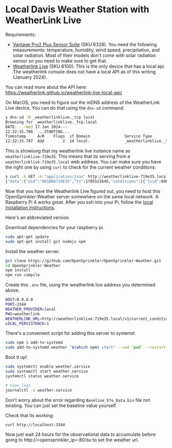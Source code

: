 # Local Davis Weather Station with WeatherLink Live

Requirements:
- [Vantage Pro2 Plus Sensor Suite](https://www.davisinstruments.com/products/wireless-vantage-pro2-plus-with-24-hr-fan-aspirated-radiation-shield-and-weatherlink-console) (SKU 6328). You need the following measurements: temperature, humidity, wind speed, precipitation, and solar radiation. Most of their models don't come with solar radiation sensor so you need to make sure to get that.
- [Weatherlink Live](https://www.davisinstruments.com/products/weatherlink-live?variant=39617718976673&currency=USD&utm_medium=product_sync&utm_source=google&utm_content=sag_organic&utm_campaign=sag_organic&gad_source=1&gclid=CjwKCAiAkp6tBhB5EiwANTCx1ORqO0aQGdqdeWBrxudZRSOuJgnZB14WHbw0hMWwIGcsXRFd2jPMwhoCVX8QAvD_BwE) (SKU 6100). This is the only device that has a local api. The weatherlink console does not have a local API as of this writing (January 2024).

You can read more about the API here: https://weatherlink.github.io/weatherlink-live-local-api/

On MacOS, you need to figure out the mDNS address of the WeatherLink Live device. You can do that using the `dns-sd` command:

```sh
❯ dns-sd -B _weatherlinklive._tcp local
Browsing for _weatherlinklive._tcp.local
DATE: ---Wed 17 Jan 2024---
12:32:15.786  ...STARTING...
Timestamp     A/R    Flags  if Domain               Service Type         Instance Name
12:32:15.787  Add        2  14 local.               _weatherlinklive._tcp. weatherlinklive-719e35
```

This is showiung that my weatherlink live instance name as `weatherlinklive-719e35`. This means that its serving from a `weatherlinklive-719e35.local` web address. You can make sure you have the right one by using `curl` to check for the current weather conditions:

```sh
❯ curl -X GET -H "application/json" http://weatherlinklive-719e35.local/v1/current_conditions
{"data":{"did":"001D0A719E35","ts":1705523645,"conditions":[{"lsid":690486,"data_structure_type":1,"txid":2,"temp": 57.3,"hum":81.9,"dew_point": 51.8,"wet_bulb": 53.9,"heat_index": 57.3,"wind_chill": 57.3,"thw_index": 57.3,"thsw_index": 57.7,"wind_speed_last":0.00,"wind_dir_last":0,"wind_speed_avg_last_1_min":0.00,"wind_dir_scalar_avg_last_1_min":0,"wind_speed_avg_last_2_min":0.06,"wind_dir_scalar_avg_last_2_min":132,"wind_speed_hi_last_2_min":null,"wind_dir_at_hi_speed_last_2_min":null,"wind_speed_avg_last_10_min":0.37,"wind_dir_scalar_avg_last_10_min":129,"wind_speed_hi_last_10_min":3.00,"wind_dir_at_hi_speed_last_10_min":138,"rain_size":1,"rain_rate_last":0,"rain_rate_hi":0,"rainfall_last_15_min":0,"rain_rate_hi_last_15_min":0,"rainfall_last_60_min":0,"rainfall_last_24_hr":29,"rain_storm":29,"rain_storm_start_at":1705446961,"solar_rad":91,"uv_index":1.1,"rx_state":0,"trans_battery_flag":0,"rainfall_daily":4,"rainfall_monthly":70,"rainfall_year":70,"rain_storm_last":41,"rain_storm_last_start_at":1705158841,"rain_storm_last_end_at":1705334461},{"lsid":690482,"data_structure_type":4,"temp_in": 72.0,"hum_in":46.2,"dew_point_in": 50.2,"heat_index_in": 70.6},{"lsid":690481,"data_structure_type":3,"bar_sea_level":30.075,"bar_trend":-0.009,"bar_absolute":29.906}]},"error":null}%
```


Now that you have the Weatherlink Live figured out, you need to host this OpenSprinkler-Weather server somewhere on the same local network. A Raspberry Pi 4 works great. After you ssh into your Pi, follow the [local installation instructions](./local-installation.md).

Here's an abbreviated version.

Download dependencies for your raspberry pi.

```sh
sudo apt-get update
sudo apt-get install git nodejs npm
```

Install the weather server.

```sh
git clone https://github.com/OpenSprinkler/OpenSprinkler-Weather.git
cd OpenSprinkler-Weather
npm install
npm run compile
```

Create this `.env` file, using the weatherlink live address you determined above.

```sh
HOST=0.0.0.0
PORT=3344
WEATHER_PROVIDER=local
PWS=weatherlink
WEATHERLINK_URL=http://weatherlinklive-719e35.local/v1/current_conditions
LOCAL_PERSISTENCE=1
```

There's a convenient script for adding this server to systemd:

```sh
sudo npm i add-to-systemd
sudo add-to-systemd weather "$(which npm) start" --cwd `pwd` --restart 10
```

Boot it up!
```sh
sudo systemctl enable weather.service
sudo systemctl start weather.service
systemctl status weather.service

# View logs
journalctl -u weather.service
```

Don't worry about the error regarding `Baseline_ETo_Data.bin` file not existing. You can just set the baseline value yourself.

Check that its working:
```sh
curl http://localhost:3344
```

Now just wait 24 hours for the observational data to accumulate before going to http://<opensprinkler_ip>:80/su to set the weather url.
